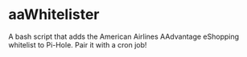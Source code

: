 # aaWhitelister
A bash script that adds the American Airlines AAdvantage eShopping whitelist to Pi-Hole. Pair it with a cron job!

